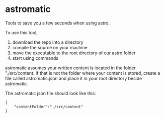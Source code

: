 # astromatic
Tools to save you a few seconds when using astro.

To use this tool,
1. download the repo into a directory
2. compile the source on your machine
3. move the executable to the root directory of our astro folder
4. start using commands


astromatic assumes your written content is located in the folder "./src/content.
If that is not the folder where your content is stored, create a file called astromatic.json and place it in your root directory beside astromatic.

The astromatic json file should look like this:

```
{
    "contentFolder":"./src/content"
}
```